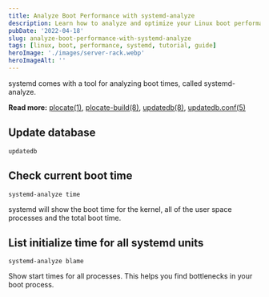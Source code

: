 ```yaml
---
title: Analyze Boot Performance with systemd-analyze
description: Learn how to analyze and optimize your Linux boot performance using systemd-analyze to identify bottlenecks and improve system startup times.
pubDate: '2022-04-18'
slug: analyze-boot-performance-with-systemd-analyze
tags: [linux, boot, performance, systemd, tutorial, guide]
heroImage: './images/server-rack.webp'
heroImageAlt: ''
---
```


systemd comes with a tool for analyzing boot times, called systemd-analyze.

<!--truncate-->

**Read more:** [plocate(1)](https://plocate.sesse.net/plocate.1.html), [plocate-build(8)](https://plocate.sesse.net/plocate-build.8.html), [updatedb(8)](https://plocate.sesse.net/updatedb.8.html), [updatedb.conf(5)](https://plocate.sesse.net/updatedb.conf.5.html)

## Update database

```shell
updatedb
```

## Check current boot time

```shell
systemd-analyze time
```

systemd will show the boot time for the kernel, all of the user space processes and the total boot time.

## List initialize time for all systemd units

```shell
systemd-analyze blame
```

Show start times for all processes. This helps you find bottlenecks in your boot process.

